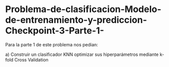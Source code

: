 # Problema-de-clasificacion-Modelo-de-entrenamiento-y-prediccion-Checkpoint-3-Parte-1-
Para la parte 1 de este problema nos pedian:

a) Construir un clasificador KNN optimizar sus hiperparámetros mediante k-fold
Cross Validation
